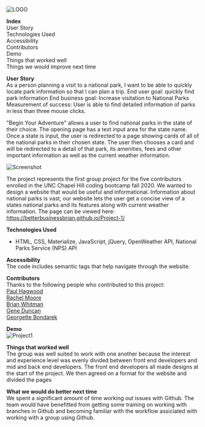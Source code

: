 ![LOGO](https://user-images.githubusercontent.com/68473729/96349414-78e28680-107d-11eb-9b82-ef17715b042a.png)<br>

**Index**<br>
User Story<br>
Technologies Used<br>
Accessibility<br>
Contributors<br>
Demo<br>
Things that worked well<br>
Things we would improve next time<br>


**User Story**<br>
As a person planning a visit to a national park, I want to be able to quickly locate park information so that I can plan a trip. End user goal: quickly find park information End business goal: Increase visitation to National Parks  Measurement of success: User is able to find detailed information of parks in less than three mouse clicks.

"Begin Your Adventure" allows a user to find national parks in the state of their choice. The opening page has a text input area for the state name.
Once a state is input, the user is redirected to a page showing cards of all of the national parks in their chosen state. The user then chooses a card and will be redirected to a detail of that park, its amenities, fees and other important information as well as the current weather information.

![Screenshot](https://user-images.githubusercontent.com/68473729/96349435-97488200-107d-11eb-88c0-f5dcf88c54de.jpg)

The project represents the first group project for the five contributors enrolled in the UNC Chapel Hill coding bootcamp fall 2020. We wanted to design a website that would be useful and informational. Information about national parks is vast, our website lets the user get a concise view of a states national parks and its features along with current weather information. The page can be viewed here: https://betterbusinessbrian.github.io/Project-1/

**Technologies Used**<br>
- HTML, CSS, Materialize, JavaScript, jQuery, OpenWeather API, National Parks Service (NPS) API

**Accessibility**<br>
The code includes semantic tags that help navigate through the website.

**Contributors**<br>
Thanks to the following people who contributed to this project:<br>
[Paul Hagwood](https://pmhagwood.github.io/portfolio/)<br>
[Rachel Moore](https://rachelmoore2020.github.io/Rachel-Moore-Portfolio/)<br>
[Brian Whitman](https://github.com/BetterBusinessBrian)<br>
[Gene Duncan](https://duncangw1.github.io/ResponsivePortfolio/)<br>
[Georgette Bondarek](https://georgettebondarek.github.io/ResponsivePortfolio/)<br>

**Demo**<br>
![Project1](https://user-images.githubusercontent.com/68473729/96350002-30c56300-1081-11eb-980e-0cf8ca76a977.gif)

**Things that worked well**<br>
The group was well suited to work with one another because the interest and experience level was evenly divided between front end developers and mid and back end developers. The front end developers all made designs at the start of the project. We then agreed on a format for the website and divided the pages 

**What we would do better next time**<br>
We spent a significant amount of time working out issues with Github. The team would have benefitted from getting some training on working with branches in Github and becoming familiar with the workflow assiciated with working with a group using Github.
